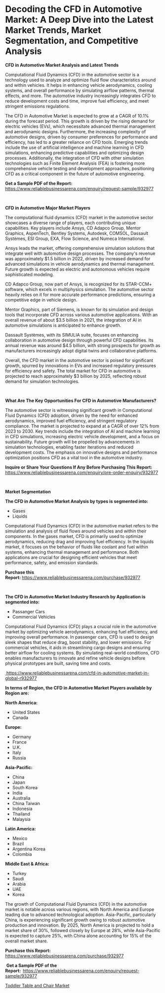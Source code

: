 <p><h1>Decoding the CFD in Automotive Market: A Deep Dive into the Latest Market Trends, Market Segmentation, and Competitive Analysis</h1></p><p><strong>CFD in Automotive Market Analysis and Latest Trends</strong></p>
<p><p>Computational Fluid Dynamics (CFD) in the automotive sector is a technology used to analyze and optimize fluid flow characteristics around and within vehicles. It helps in enhancing vehicle aerodynamics, cooling systems, and overall performance by simulating airflow patterns, thermal effects, and more. The automotive industry increasingly integrates CFD to reduce development costs and time, improve fuel efficiency, and meet stringent emissions regulations.</p><p>The CFD in Automotive Market is expected to grow at a CAGR of 10.1% during the forecast period. This growth is driven by the rising demand for electric vehicles (EVs), which necessitate advanced thermal management and aerodynamic designs. Furthermore, the increasing complexity of automotive designs, driven by consumer preferences for performance and efficiency, has led to a greater reliance on CFD tools. Emerging trends include the use of artificial intelligence and machine learning in CFD simulations, enhancing predictive capabilities and optimizing design processes. Additionally, the integration of CFD with other simulation technologies such as Finite Element Analysis (FEA) is fostering more comprehensive vehicle testing and development approaches, positioning CFD as a critical component in the future of automotive engineering.</p></p>
<p><strong>Get a Sample PDF of the Report:&nbsp;</strong> <a href="https://www.reliablebusinessarena.com/enquiry/request-sample/932977?utm_campaign=3461&utm_medium=2&utm_source=Github&utm_content=ia&utm_term=21032025&utm_id=cfd-in-automotive">https://www.reliablebusinessarena.com/enquiry/request-sample/932977</a></p>
<p>&nbsp;</p>
<p><strong>CFD in Automotive Major Market Players</strong></p>
<p><p>The computational fluid dynamics (CFD) market in the automotive sector showcases a diverse range of players, each contributing unique capabilities. Key players include Ansys, CD Adapco Group, Mentor Graphics, AspenTech, Bentley Systems, Autodesk, COMSOL, Dassault Systèmes, ESI Group, EXA, Flow Science, and Numeca International.</p><p>Ansys leads the market, offering comprehensive simulation solutions that integrate well with automotive design processes. The company's revenue was approximately $1.5 billion in 2022, driven by increased demand for advanced simulations in vehicle aerodynamics and thermal management. Future growth is expected as electric and autonomous vehicles require sophisticated modeling.</p><p>CD Adapco Group, now part of Ansys, is recognized for its STAR-CCM+ software, which excels in multiphysics simulation. The automotive sector heavily relies on it for more accurate performance predictions, ensuring a competitive edge in vehicle design.</p><p>Mentor Graphics, part of Siemens, is known for its simulation and design tools that incorporate CFD across various automotive applications. With an overall revenue of about $3.5 billion in 2021, the integration of AI in automotive simulations is anticipated to enhance growth.</p><p>Dassault Systèmes, with its SIMULIA suite, focuses on enhancing collaboration in automotive design through powerful CFD capabilities. Its annual revenue was around $4.5 billion, with strong prospects for growth as manufacturers increasingly adopt digital twins and collaborative platforms.</p><p>Overall, the CFD market in the automotive sector is poised for significant growth, spurred by innovations in EVs and increased regulatory pressures for efficiency and safety. The total market for CFD in automotive is projected to reach approximately $3 billion by 2025, reflecting robust demand for simulation technologies.</p></p>
<p>&nbsp;</p>
<p><strong>What Are The Key Opportunities For CFD in Automotive Manufacturers?</strong></p>
<p><p>The automotive sector is witnessing significant growth in Computational Fluid Dynamics (CFD) adoption, driven by the need for enhanced aerodynamics, improved fuel efficiency, and stringent regulatory compliance. The market is projected to expand at a CAGR of over 12% from 2023 to 2030. Key trends include the integration of AI and machine learning in CFD simulations, increasing electric vehicle development, and a focus on sustainability. Future growth will be propelled by advancements in simulation technologies, enabling faster iterations and reduced development costs. The emphasis on innovative designs and performance optimization positions CFD as a vital tool in the automotive industry.</p></p>
<p><strong>Inquire or Share Your Questions If Any Before Purchasing This Report:</strong> <a href="https://www.reliablebusinessarena.com/enquiry/pre-order-enquiry/932977?utm_campaign=3461&utm_medium=2&utm_source=Github&utm_content=ia&utm_term=21032025&utm_id=cfd-in-automotive">https://www.reliablebusinessarena.com/enquiry/pre-order-enquiry/932977</a></p>
<p>&nbsp;</p>
<p><strong>Market Segmentation</strong></p>
<p><strong>The CFD in Automotive Market Analysis by types is segmented into:</strong></p>
<p><ul><li>Gases</li><li>Liquids</li></ul></p>
<p><p>Computational Fluid Dynamics (CFD) in the automotive market refers to the simulation and analysis of fluid flows around vehicles and within their components. In the gases market, CFD is primarily used to optimize aerodynamics, reducing drag and improving fuel efficiency. In the liquids market, it focuses on the behavior of fluids like coolant and fuel within systems, enhancing thermal management and performance. Both applications are crucial for designing efficient vehicles that meet performance, safety, and emission standards.</p></p>
<p><strong>Purchase this Report:&nbsp;</strong><a href="https://www.reliablebusinessarena.com/purchase/932977?utm_campaign=3461&utm_medium=2&utm_source=Github&utm_content=ia&utm_term=21032025&utm_id=cfd-in-automotive">https://www.reliablebusinessarena.com/purchase/932977</a></p>
<p>&nbsp;</p>
<p><strong>The CFD in Automotive Market Industry Research by Application is segmented into:</strong></p>
<p><ul><li>Passanger Cars</li><li>Commercial Vehicles</li></ul></p>
<p><p>Computational Fluid Dynamics (CFD) plays a crucial role in the automotive market by optimizing vehicle aerodynamics, enhancing fuel efficiency, and improving overall performance. In passenger cars, CFD is used to design sleek shapes that reduce drag, boost stability, and lower emissions. For commercial vehicles, it aids in streamlining cargo designs and ensuring better airflow for cooling systems. By simulating real-world conditions, CFD enables manufacturers to innovate and refine vehicle designs before physical prototypes are built, saving time and costs.</p></p>
<p><a href="https://www.reliablebusinessarena.com/cfd-in-automotive-market-in-global-r932977?utm_campaign=3461&utm_medium=2&utm_source=Github&utm_content=ia&utm_term=21032025&utm_id=cfd-in-automotive">&nbsp;https://www.reliablebusinessarena.com/cfd-in-automotive-market-in-global-r932977</a></p>
<p><strong>In terms of Region, the CFD in Automotive Market Players available by Region are:</strong></p>
<p>
    <p> <strong> North America: </strong>
        <ul>
            <li>United States</li>
            <li>Canada</li>
        </ul>
        </p> 
    <p> <strong> Europe: </strong>
        <ul>
            <li>Germany</li>
            <li>France</li>
            <li>U.K.</li>
            <li>Italy</li>
            <li>Russia</li>
        </ul>
        </p> 
    <p> <strong> Asia-Pacific: </strong>
        <ul>
            <li>China</li>
            <li>Japan</li>
            <li>South Korea</li>
            <li>India</li>
            <li>Australia</li>
            <li>China Taiwan</li>
            <li>Indonesia</li>
            <li>Thailand</li>
            <li>Malaysia</li>
        </ul>
        </p> 
    <p> <strong> Latin America: </strong>
        <ul>
            <li>Mexico</li>
            <li>Brazil</li>
            <li>Argentina Korea</li>
            <li>Colombia</li>
        </ul>
        </p> 
    <p> <strong> Middle East & Africa: </strong>
        <ul>
            <li>Turkey</li>
            <li>Saudi</li>
            <li>Arabia</li>
            <li>UAE</li>
            <li>Korea</li>
        </ul>
    </p>
    </p>
<p><p>The growth of Computational Fluid Dynamics (CFD) in the automotive market is notable across various regions, with North America and Europe leading due to advanced technological adoption. Asia-Pacific, particularly China, is experiencing significant growth owing to robust automotive production and innovation. By 2025, North America is projected to hold a market share of 30%, followed closely by Europe at 28%, while Asia-Pacific is expected to capture 25%, with China alone accounting for 15% of the overall market share.</p></p>
<p><strong>Purchase this Report: </strong><a href="https://www.reliablebusinessarena.com/purchase/932977?utm_campaign=3461&utm_medium=2&utm_source=Github&utm_content=ia&utm_term=21032025&utm_id=cfd-in-automotive">https://www.reliablebusinessarena.com/purchase/932977</a></p>
<p>&nbsp;<strong>Get a Sample PDF of the Report:&nbsp;&nbsp;</strong><a href="https://www.reliablebusinessarena.com/enquiry/request-sample/932977?utm_campaign=3461&utm_medium=2&utm_source=Github&utm_content=ia&utm_term=21032025&utm_id=cfd-in-automotive">https://www.reliablebusinessarena.com/enquiry/request-sample/932977</a></p>
<p><strong></strong></p>
<p><p><a href="https://github.com/abararybar2x/Market-Research-Report-List-1/blob/main/toddler-table-and-chair-market.md?utm_campaign=3461&utm_medium=2&utm_source=Github&utm_content=ia&utm_term=21032025&utm_id=cfd-in-automotive">Toddler Table and Chair Market</a></p></p>